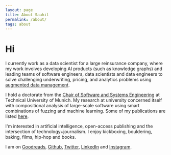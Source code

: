 ```yaml
---
layout: page
title: About Saahil
permalink: /about/
tags: about
---
```


# Hi

I currently work as a data scientist for a large reinsurance company, where my work involves developing AI products (such as knowledge graphs) and leading teams of software engineers, data scientists and data engineers to solve challenging underwriting, pricing, and analytics problems using [augmented data management](https://www2.deloitte.com/nl/nl/pages/enterprise-technology-and-performance/articles/augmented-data-management-beyond-the-hype.html).

I hold a doctorate from the [Chair of Software and Systems Engineering](https://www.in.tum.de/en/i04/homepage/) at Technical University of Munich.
My research at university concerned itself with compositional analysis of large-scale software using smart combinations of fuzzing and machine learning. 
Some of my publications are listed [here](https://scholar.google.com/citations?user=CB8116EAAAAJ&hl=en). 

I'm interested in artificial intelligence, open-access publishing and the intersection of technology+journalism. I enjoy kickboxing, bouldering, baking, films, hip-hop and books.

I am on [Goodreads](https://www.goodreads.com/user/show/4789323-saahil-ognawala), [Github](https://github.com/saahil), [Twitter](https://twitter.com/saahil), [LinkedIn](https://de.linkedin.com/in/saahilognawala) and [Instagram](https://www.instagram.com/saahil_in/?hl=en). 
